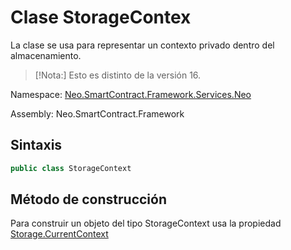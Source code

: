 # Clase StorageContex

La clase se usa para representar un contexto privado dentro del almacenamiento.

> [!Nota:] 
> Esto es distinto de la versión 16.

Namespace: [Neo.SmartContract.Framework.Services.Neo](../AntShares.md)

Assembly: Neo.SmartContract.Framework

## Sintaxis

```c#
public class StorageContext
```

## Método de construcción

Para construir un objeto del tipo StorageContext usa la propiedad [Storage.CurrentContext](Storage/CurrentContext.md)

